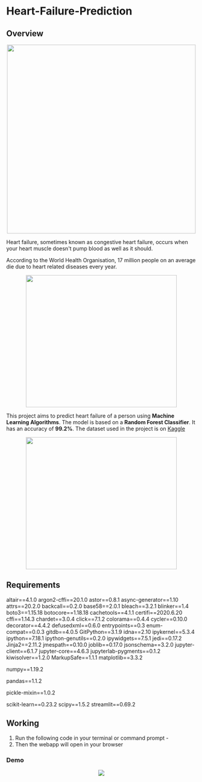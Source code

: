 # Heart-Failure-Prediction
## Overview
<p align = "center">
  <img src="https://media1.giphy.com/media/8cBhJBU2wlq6H6qY4W/giphy.gif" width="500" height="500" />
</p>

Heart failure, sometimes known as congestive heart failure, occurs when your heart muscle doesn't pump blood as well as it should.

According to the World Health Organisation, 17 million people on an average die due to heart related diseases every year.

<p align="center">
  <img width="400" height="350" src="https://www.verywellhealth.com/thmb/-E63ily4rvk-PvbvPMDkKa-7H5M=/700x0/filters:no_upscale():max_bytes(150000):strip_icc():format(webp)/overview-of-heart-disease-4160961_final-152f46073f2242999b771e409973825b.png">
</p>

This project aims to predict heart failure of a person using **Machine Learning Algorithms**. The model is based on a __Random Forest Classifier__. It has an accuracy of **99.2%**. The dataset used in the project is on [Kaggle](https://www.kaggle.com/ronitf/heart-disease-uci)

<p align="center">
  <img width="400" height="350" src="https://api.time.com/wp-content/uploads/2020/02/GettyImages-1071551122.jpg?w=800&quality=85">
</p>

## Requirements

altair==4.1.0
argon2-cffi==20.1.0
astor==0.8.1
async-generator==1.10
attrs==20.2.0
backcall==0.2.0
base58==2.0.1
bleach==3.2.1
blinker==1.4
boto3==1.15.18
botocore==1.18.18
cachetools==4.1.1
certifi==2020.6.20
cffi==1.14.3
chardet==3.0.4
click==7.1.2
colorama==0.4.4
cycler==0.10.0
decorator==4.4.2
defusedxml==0.6.0
entrypoints==0.3
enum-compat==0.0.3
gitdb==4.0.5
GitPython==3.1.9
idna==2.10
ipykernel==5.3.4
ipython==7.18.1
ipython-genutils==0.2.0
ipywidgets==7.5.1
jedi==0.17.2
Jinja2==2.11.2
jmespath==0.10.0
joblib==0.17.0
jsonschema==3.2.0
jupyter-client==6.1.7
jupyter-core==4.6.3
jupyterlab-pygments==0.1.2
kiwisolver==1.2.0
MarkupSafe==1.1.1
matplotlib==3.3.2

numpy==1.19.2

pandas==1.1.2

pickle-mixin==1.0.2

scikit-learn==0.23.2
scipy==1.5.2
streamlit==0.69.2


## Working

1. Run the following code in your terminal or command prompt - <streamlit run app.py>
2. Then the webapp will open in your browser

### Demo

<p align = "center">
  <img src="file:///C:/Users/Vectus/Downloads/streamlit-heart_app-2020-10-27-21-10-72.gif"/>
</p>
